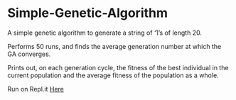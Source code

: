 # Simple-Genetic-Algorithm
A simple genetic algorithm to generate a string of ‘1’s of length 20.

Performs 50 runs, and finds the average generation number at which the GA
converges.

Prints out, on each generation cycle, the fitness of the best
individual in the current population and the average fitness of the population as a
whole.

Run on Repl.it <a href="https://replit.com/@MckennaKoetitz/Genetic-Algorithm-simulation?v=1#main.py"> Here</a>
